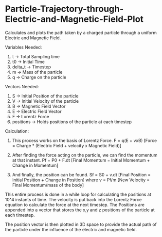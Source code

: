 # Particle-Trajectory-through-Electric-and-Magnetic-Field-Plot

Calculates and plots the path taken by a charged particle through a uniform Electric and Magnetic Field.

Variables Needed:
  1) t -> Total Sampling time
  2) t0 -> Initial Time
  3) delta_t -> Timestep
  4) m -> Mass of the particle
  5) q -> Charge on the particle

Vectors Needed:
  1) S -> Initial Position of the particle
  2) V -> Initial Velocity of the particle
  3) B -> Magnetic Field Vector
  4) E -> Electric Field Vector
  5) F -> Lorentz Force
  6) positions -> Holds positions of the particle at each timestep

Calculation:

  1) This process works on the basis of Lorentz Force.
    F = q(E + vxB)  [Force = Charge * (Electric Field + velocity x Magnetic Field)]

  2) After finding the force acting on the particle, we can find the momentum at that instant.
    Pf = P0 + F.dt  [Final Momentum = Initial Momentum + Change in Momentum]

  3) And finally, the position can be found.
    Sf = S0 + v.dt  [Final Position = Initial Position + Change in Position]
    where v = Pf/m  [New Velocity = Final Momentum/mass of the body]

  This entire process is done in a while loop for calculating the positions at 10^4 instants of time.
  The velocity is put back into the Lorentz Force equation to calculate the force at the next timestep.
  The Positions are appended into a vector that stores the x,y and z positions of the particle at each timestep.

The position vector is then plotted in 3D space to provide the actual path of the particle under the influence of the electric and magnetic field.
